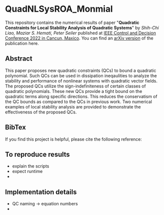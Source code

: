# QuadNLSysROA_Monmial

This repository contains the numerical results of paper "**Quadratic Constraints for Local Stability Analysis of Quadratic Systems**" by _Shih-Chi Liao, Maziar S. Hemati, Peter Seiler_ published at [IEEE Control and Decision Conference 2022 in Cancun, Maxico](https://cdc2022.ieeecss.org/). You can find an [arXiv version](xxxxxx) of the publication here.

## Abstract

This paper proposes new quadratic constraints (QCs) to bound a quadratic polynomial. Such QCs can be used in dissipation ineqaulities to analyze the stability and performance of nonlinear systems with quadratic vector fields. The proposed QCs utilize the sign-indefiniteness of certain classes of quadratic polynomials. These new QCs provide a tight bound on the quadratic terms along specific directions. This reduces the conservatism of the QC bounds as compared to the QCs in previous work. Two numerical examples of local stability analysis are provided to demonstrate the effectiveness of the proposed QCs. 

## BibTex

If you find this project is helpful, please cite the following reference:





## To reproduce results

* explain the scripts
* expect runtime
* 



## Implementation details

* QC naming -> equation numbers
* 